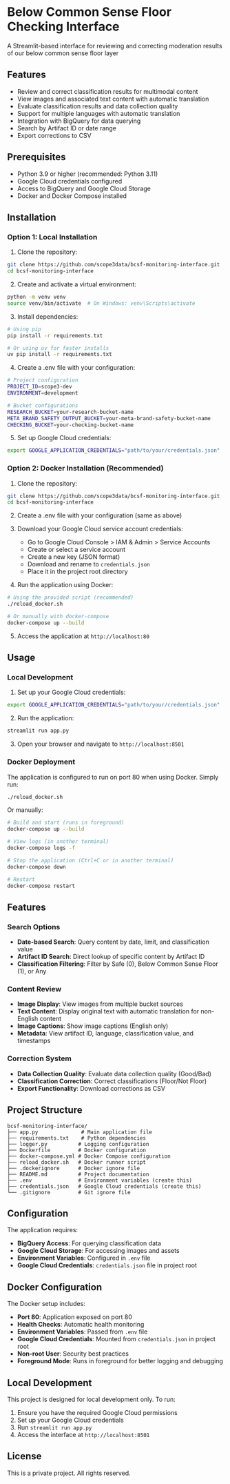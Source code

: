 # Below Common Sense Floor Checking Interface

A Streamlit-based interface for reviewing and correcting moderation results of our below common sense floor layer

## Features

- Review and correct classification results for multimodal content
- View images and associated text content with automatic translation
- Evaluate classification results and data collection quality
- Support for multiple languages with automatic translation
- Integration with BigQuery for data querying
- Search by Artifact ID or date range
- Export corrections to CSV

## Prerequisites

- Python 3.9 or higher (recommended: Python 3.11)
- Google Cloud credentials configured
- Access to BigQuery and Google Cloud Storage
- Docker and Docker Compose installed

## Installation

### Option 1: Local Installation

1. Clone the repository:
```bash
git clone https://github.com/scope3data/bcsf-monitoring-interface.git
cd bcsf-monitoring-interface
```

2. Create and activate a virtual environment:
```bash
python -m venv venv
source venv/bin/activate  # On Windows: venv\Scripts\activate
```

3. Install dependencies:
```bash
# Using pip
pip install -r requirements.txt

# Or using uv for faster installs
uv pip install -r requirements.txt
```

4. Create a .env file with your configuration:
```bash
# Project configuration
PROJECT_ID=scope3-dev
ENVIRONMENT=development

# Bucket configurations
RESEARCH_BUCKET=your-research-bucket-name
META_BRAND_SAFETY_OUTPUT_BUCKET=your-meta-brand-safety-bucket-name
CHECKING_BUCKET=your-checking-bucket-name
```

5. Set up Google Cloud credentials:
```bash
export GOOGLE_APPLICATION_CREDENTIALS="path/to/your/credentials.json"
```

### Option 2: Docker Installation (Recommended)

1. Clone the repository:
```bash
git clone https://github.com/scope3data/bcsf-monitoring-interface.git
cd bcsf-monitoring-interface
```

2. Create a .env file with your configuration (same as above)

3. Download your Google Cloud service account credentials:
   - Go to Google Cloud Console > IAM & Admin > Service Accounts
   - Create or select a service account
   - Create a new key (JSON format)
   - Download and rename to `credentials.json`
   - Place it in the project root directory

4. Run the application using Docker:
```bash
# Using the provided script (recommended)
./reload_docker.sh

# Or manually with docker-compose
docker-compose up --build
```

5. Access the application at `http://localhost:80`

## Usage

### Local Development

1. Set up your Google Cloud credentials:
```bash
export GOOGLE_APPLICATION_CREDENTIALS="path/to/your/credentials.json"
```

2. Run the application:
```bash
streamlit run app.py
```

3. Open your browser and navigate to `http://localhost:8501`

### Docker Deployment

The application is configured to run on port 80 when using Docker. Simply run:

```bash
./reload_docker.sh
```

Or manually:

```bash
# Build and start (runs in foreground)
docker-compose up --build

# View logs (in another terminal)
docker-compose logs -f

# Stop the application (Ctrl+C or in another terminal)
docker-compose down

# Restart
docker-compose restart
```

## Features

### Search Options
- **Date-based Search**: Query content by date, limit, and classification value
- **Artifact ID Search**: Direct lookup of specific content by Artifact ID
- **Classification Filtering**: Filter by Safe (0), Below Common Sense Floor (1), or Any

### Content Review
- **Image Display**: View images from multiple bucket sources
- **Text Content**: Display original text with automatic translation for non-English content
- **Image Captions**: Show image captions (English only)
- **Metadata**: View artifact ID, language, classification value, and timestamps

### Correction System
- **Data Collection Quality**: Evaluate data collection quality (Good/Bad)
- **Classification Correction**: Correct classifications (Floor/Not Floor)
- **Export Functionality**: Download corrections as CSV

## Project Structure

```
bcsf-monitoring-interface/
├── app.py              # Main application file
├── requirements.txt    # Python dependencies
├── logger.py          # Logging configuration
├── Dockerfile         # Docker configuration
├── docker-compose.yml # Docker Compose configuration
├── reload_docker.sh   # Docker runner script
├── .dockerignore      # Docker ignore file
├── README.md          # Project documentation
├── .env               # Environment variables (create this)
├── credentials.json   # Google Cloud credentials (create this)
└── .gitignore         # Git ignore file
```

## Configuration

The application requires:
- **BigQuery Access**: For querying classification data
- **Google Cloud Storage**: For accessing images and assets
- **Environment Variables**: Configured in `.env` file
- **Google Cloud Credentials**: `credentials.json` file in project root

## Docker Configuration

The Docker setup includes:
- **Port 80**: Application exposed on port 80
- **Health Checks**: Automatic health monitoring
- **Environment Variables**: Passed from `.env` file
- **Google Cloud Credentials**: Mounted from `credentials.json` in project root
- **Non-root User**: Security best practices
- **Foreground Mode**: Runs in foreground for better logging and debugging


## Local Development

This project is designed for local development only. To run:

1. Ensure you have the required Google Cloud permissions
2. Set up your Google Cloud credentials
3. Run `streamlit run app.py`
4. Access the interface at `http://localhost:8501`

## License

This is a private project. All rights reserved.
